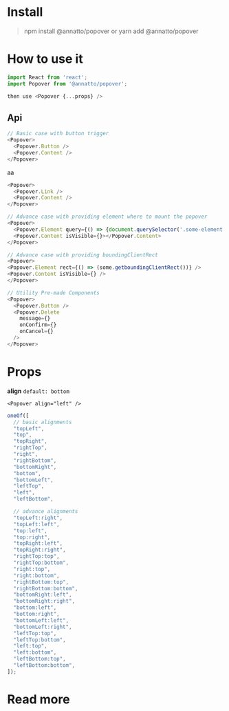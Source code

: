 # Install

> npm install @annatto/popover
> or
> yarn add @annatto/popover

# How to use it

```js
import React from 'react';
import Popover from '@annatto/popover';

then use <Popover {...props} />
```

## Api

```js
// Basic case with button trigger
<Popover>
  <Popover.Button />
  <Popover.Content />
</Popover>
```

aa

```js
<Popover>
  <Popover.Link />
  <Popover.Content />
</Popover>
```

```js
// Advance case with providing element where to mount the popover
<Popover>
  <Popover.Element query={() => {document.querySelector('.some-element')}} />
  <Popover.Content isVisible={}></Popover.Content>
</Popover>
```

```js
// Advance case with providing boundingClientRect
<Popover>
<Popover.Element rect={() => (some.getboundingClientRect())} />
<Popover.Content isVisible={} />
</Popover>
```

```js
// Utility Pre-made Components
<Popover>
  <Popover.Button />
  <Popover.Delete
    message={}
    onConfirm={}
    onCancel={}
  />
</Popover>
```

# Props

_<Popover />_

**align** `default: bottom`

`<Popover align="left" />`

```js
oneOf([
  // basic alignments
  "topLeft",
  "top",
  "topRight",
  "rightTop",
  "right",
  "rightBottom",
  "bottomRight",
  "bottom",
  "bottomLeft",
  "leftTop",
  "left",
  "leftBottom",

  // advance alignments
  "topLeft:right",
  "topLeft:left",
  "top:left",
  "top:right",
  "topRight:left",
  "topRight:right",
  "rightTop:top",
  "rightTop:bottom",
  "right:top",
  "right:bottom",
  "rightBottom:top",
  "rightBottom:bottom",
  "bottomRight:left",
  "bottomRight:right",
  "bottom:left",
  "bottom:right",
  "bottomLeft:left",
  "bottomLeft:right",
  "leftTop:top",
  "leftTop:bottom",
  "left:top",
  "left:bottom",
  "leftBottom:top",
  "leftBottom:bottom",
]);
```

# Read more

[documentation]: https://design.annato.com/@annatto/popover
